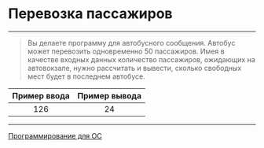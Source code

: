 # Перевозка пассажиров

***
> Вы делаете программу для автобусного сообщения. Автобус может перевозить одновременно 50 пассажиров. Имея в качестве входных данных количество пассажиров, ожидающих на автовокзале, нужно рассчитать и вывести, сколько свободных мест будет в последнем автобусе.

|Пример ввода|Пример вывода|
|:----------:|:-----------:|
|126         |24           |
***

[Программирование для ОС](https://github.com/comradeGoose/OS_Programming#%D0%BF%D0%B5%D1%80%D0%B5%D0%B2%D0%BE%D0%B7%D0%BA%D0%B0-%D0%BF%D0%B0%D1%81%D1%81%D0%B0%D0%B6%D0%B8%D1%80%D0%BE%D0%B2)